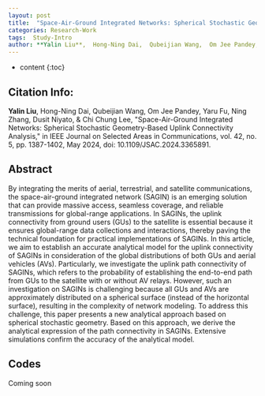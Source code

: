 ```yaml
---
layout: post
title:  "Space-Air-Ground Integrated Networks: Spherical Stochastic Geometry-Based Uplink Connectivity Analysis"
categories: Research-Work
tags:  Study-Intro
author: **Yalin Liu**,  Hong-Ning Dai,  Qubeijian Wang,  Om Jee Pandey,  Yaru Fu,  Ning Zhang,  Dusit Niyato,  and Chi Chung Lee
---
```


* content
{:toc}

## Citation Info: 

**Yalin Liu**,  Hong-Ning Dai,  Qubeijian Wang,  Om Jee Pandey,  Yaru Fu,  Ning Zhang,  Dusit Niyato,  & Chi Chung Lee, "Space-Air-Ground Integrated Networks: Spherical Stochastic Geometry-Based Uplink Connectivity Analysis," in IEEE Journal on Selected Areas in Communications, vol. 42, no. 5, pp. 1387-1402, May 2024, doi: 10.1109/JSAC.2024.3365891. 

## Abstract

By integrating the merits of aerial, terrestrial, and satellite communications, the space-air-ground integrated network (SAGIN) is an emerging solution that can provide massive access, seamless coverage, and reliable transmissions for global-range applications. In SAGINs, the uplink connectivity from ground users (GUs) to the satellite is essential because it ensures global-range data collections and interactions, thereby paving the technical foundation for practical implementations of SAGINs. In this article, we aim to establish an accurate analytical model for the uplink connectivity of SAGINs in consideration of the global distributions of both GUs and aerial vehicles (AVs). Particularly, we investigate the uplink path connectivity of SAGINs, which refers to the probability of establishing the end-to-end path from GUs to the satellite with or without AV relays. However, such an investigation on SAGINs is challenging because all GUs and AVs are approximately distributed on a spherical surface (instead of the horizontal surface), resulting in the complexity of network modeling. To address this challenge, this paper presents a new analytical approach based on spherical stochastic geometry. Based on this approach, we derive the analytical expression of the path connectivity in SAGINs. Extensive simulations confirm the accuracy of the analytical model.

## Codes

Coming soon

